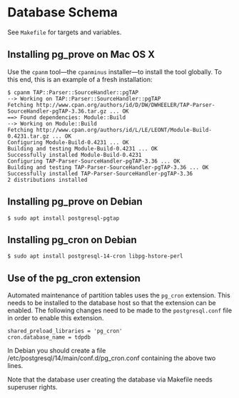 # Database Schema

See `Makefile` for targets and variables.

## Installing pg_prove on Mac OS X

Use the `cpanm` tool—the `cpanminus` installer—to install the tool globally. To this end, this is an example of a fresh installation:

```shell
$ cpanm TAP::Parser::SourceHandler::pgTAP
--> Working on TAP::Parser::SourceHandler::pgTAP
Fetching http://www.cpan.org/authors/id/D/DW/DWHEELER/TAP-Parser-SourceHandler-pgTAP-3.36.tar.gz ... OK
==> Found dependencies: Module::Build
--> Working on Module::Build
Fetching http://www.cpan.org/authors/id/L/LE/LEONT/Module-Build-0.4231.tar.gz ... OK
Configuring Module-Build-0.4231 ... OK
Building and testing Module-Build-0.4231 ... OK
Successfully installed Module-Build-0.4231
Configuring TAP-Parser-SourceHandler-pgTAP-3.36 ... OK
Building and testing TAP-Parser-SourceHandler-pgTAP-3.36 ... OK
Successfully installed TAP-Parser-SourceHandler-pgTAP-3.36
2 distributions installed
```
## Installing pg_prove on Debian

```shell
$ sudo apt install postgresql-pgtap
```
## Installing pg_cron on Debian

```shell
$ sudo apt install postgresql-14-cron libpg-hstore-perl
```

## Use of the pg_cron extension

Automated maintenance of partition tables uses the `pg_cron` extension. This needs to be installed to the database host so that the extension can be enabled. The following changes need to be made to the `postgresql.conf` file in order to enable this extension.

```config
shared_preload_libraries = 'pg_cron'
cron.database_name = tdpdb
```
In Debian you should create a file /etc/postgresql/14/main/conf.d/pg_cron.conf containing the above two lines.

Note that the database user creating the database via Makefile needs superuser rights.